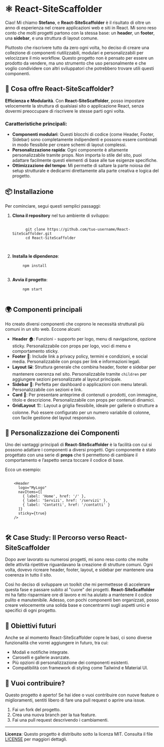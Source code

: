 <h1>⚛️ React-SiteScaffolder</h1>

<p>
  Ciao! Mi chiamo <strong>Stefano</strong>, e <strong>React-SiteScaffolder</strong> è il risultato di oltre un anno di esperienza nel creare applicazioni web e siti in React. Mi sono reso conto che molti progetti partono con la stessa base: un <strong>header</strong>, un <strong>footer</strong>, una <strong>sidebar</strong>, e una struttura di layout comune.
</p>

<p>
  Piuttosto che riscrivere tutto da zero ogni volta, ho deciso di creare una collezione di componenti riutilizzabili, modulari e personalizzabili per velocizzare il mio workflow. Questo progetto non è pensato per essere un prodotto da vendere, ma uno strumento che uso personalmente e che voglio condividere con altri sviluppatori che potrebbero trovare utili questi componenti.
</p>

<h2>🧰 Cosa offre React-SiteScaffolder?</h2>

<p>
  <strong>Efficienza e Modularità</strong>. Con <strong>React-SiteScaffolder</strong>, posso impostare velocemente la struttura di qualsiasi sito o applicazione React, senza dovermi preoccupare di riscrivere le stesse parti ogni volta.
</p>

<h3>Caratteristiche principali:</h3>
<ul>
  <li><strong>Componenti modulari</strong>: Questi blocchi di codice (come Header, Footer, Sidebar) sono completamente indipendenti e possono essere combinati in modo flessibile per creare schemi di layout complessi.</li>
  <li><strong>Personalizzazione rapida</strong>: Ogni componente è altamente personalizzabile tramite props. Non importa lo stile del sito, puoi adattare facilmente questi elementi di base alle tue esigenze specifiche.</li>
  <li><strong>Ottimizzazione del tempo</strong>: Mi permette di saltare la parte noiosa del setup strutturale e dedicarmi direttamente alla parte creativa e logica del progetto.</li>
</ul>

<h2>📦 Installazione</h2>

<p>Per cominciare, segui questi semplici passaggi:</p>

<ol>
  <li><strong>Clona il repository</strong> nel tuo ambiente di sviluppo:</li>
  <pre>
    <code>
      git clone https://github.com/tuo-username/React-SiteScaffolder.git
      cd React-SiteScaffolder
    </code>
  </pre>

  <li><strong>Installa le dipendenze</strong>:</li>
  <pre>
    <code>npm install</code>
  </pre>

  <li><strong>Avvia il progetto</strong>:</li>
  <pre>
    <code>npm start</code>
  </pre>
</ol>

<h2>🌍 Componenti principali</h2>

<p>
  Ho creato diversi componenti che coprono le necessità strutturali più comuni in un sito web. Eccone alcuni:
</p>

<ul>
  <li><strong>Header</strong> 🏠: Funzioni - supporto per logo, menu di navigazione, opzione sticky. Personalizzabile con props per logo, voci di menu e comportamento sticky.</li>
  <li><strong>Footer</strong> 👣: Include link a privacy policy, termini e condizioni, e social media. Personalizzabile con props per link e informazioni legali.</li>
  <li><strong>Layout</strong> 🖼️: Struttura generale che combina header, footer e sidebar per mantenere coerenza nel sito. Personalizzabile tramite <code>children</code> per aggiungere sezioni personalizzate al layout principale.</li>
  <li><strong>Sidebar</strong> 📑: Perfetta per dashboard o applicazioni con menu laterali. Personalizzabile con sezioni e link.</li>
  <li><strong>Card</strong> 🎴: Per presentare anteprime di contenuti o prodotti, con immagine, titolo e descrizione. Personalizzabile con props per contenuti dinamici.</li>
  <li><strong>GridLayout</strong> 🏗️: Layout a griglia flessibile, ideale per gallerie o strutture a colonne. Può essere configurato per un numero variabile di colonne, con facile gestione del layout responsivo.</li>
</ul>

<h2>🔨 Personalizzazione dei Componenti</h2>

<p>
  Uno dei vantaggi principali di <strong>React-SiteScaffolder</strong> è la facilità con cui si possono adattare i componenti a diversi progetti. Ogni componente è stato progettato con una serie di <strong>props</strong> che ti permettono di cambiare il comportamento e l’aspetto senza toccare il codice di base.
</p>

<p>Ecco un esempio:</p>

<pre>
  <code>
    &lt;Header 
      logo="MyLogo"
      navItems={[
        { label: 'Home', href: '/' },
        { label: 'Servizi', href: '/servizi' },
        { label: 'Contatti', href: '/contatti' }
      ]}
      sticky={true}
    /&gt;
  </code>
</pre>

<h2>🛠️ Case Study: Il Percorso verso React-SiteScaffolder</h2>

<p>
  Dopo aver lavorato su numerosi progetti, mi sono reso conto che molte delle attività ripetitive riguardavano la creazione di strutture comuni. Ogni volta, dovevo ricreare header, footer, layout, e sidebar per mantenere una coerenza in tutto il sito.
</p>

<p>
  Così ho deciso di sviluppare un toolkit che mi permettesse di accelerare questa fase e passare subito al "cuore" dei progetti. <strong>React-SiteScaffolder</strong> mi ha fatto risparmiare ore di lavoro e mi ha aiutato a mantenere il codice pulito e manutenibile. Adesso, con pochi componenti ben organizzati, posso creare velocemente una solida base e concentrarmi sugli aspetti unici e specifici di ogni progetto.
</p>

<h2>🎯 Obiettivi futuri</h2>

<p>
  Anche se al momento React-SiteScaffolder copre le basi, ci sono diverse funzionalità che vorrei aggiungere in futuro, tra cui:
</p>

<ul>
  <li>Modali e notifiche integrate.</li>
  <li>Caroselli e gallerie avanzate.</li>
  <li>Più opzioni di personalizzazione dei componenti esistenti.</li>
  <li>Compatibilità con framework di styling come Tailwind e Material UI.</li>
</ul>

<h2>🤝 Vuoi contribuire?</h2>

<p>
  Questo progetto è aperto! Se hai idee o vuoi contribuire con nuove feature o miglioramenti, sentiti libero di fare una pull request o aprire una issue.
</p>

<ol>
  <li>Fai un fork del progetto.</li>
  <li>Crea una nuova branch per la tua feature.</li>
  <li>Fai una pull request descrivendo i cambiamenti.</li>
</ol>

<hr>

<p><strong>Licenza</strong>: Questo progetto è distribuito sotto la licenza MIT. Consulta il file <a href="LICENSE">LICENSE</a> per maggiori dettagli.</p>
